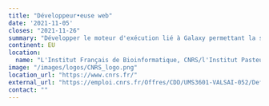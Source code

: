```yaml
---
title: "Développeur•euse web"
date: '2021-11-05'
closes: "2021-11-26"
summary: "Développer le moteur d'exécution lié à Galaxy permettant la soumission et la gestion des analyses"
continent: EU
location:
  name: "L'Institut Français de Bioinformatique, CNRS/l'Institut Pasteur, Paris, France"
image: "/images/logos/CNRS_logo.png"
location_url: "https://www.cnrs.fr/"
external_url: "https://emploi.cnrs.fr/Offres/CDD/UMS3601-VALSAI-052/Default.aspx"
contact: ""
---
```

